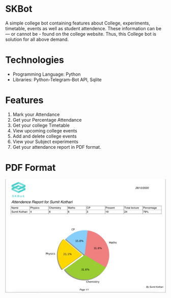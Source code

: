 # SKBot
A simple college bot containing features about College, experiments, timetable, events as well as student attendence. These information can be — or cannot be - found on the college website. Thus, this College bot is solution for all above demand.
# Technologies
- Programming Language: Python
- Libraries: Python-Telegram-Bot API, Sqlite
# Features
1. Mark your Attendance
2. Get your Percentage Attendance
3. Get your college Timetable
4. View upcoming college events
5. Add and delete college events
6. View your Subject experiments
7. Get your attendance report in PDF format.
# PDF Format
![alt text](https://github.com/Sumit68/SKBot/blob/main/PDFlayout.jpg?raw=true)

